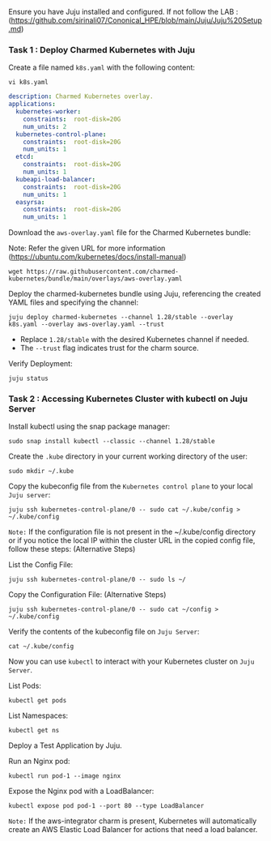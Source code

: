 Ensure you have Juju installed and configured. If not follow the LAB : (https://github.com/sirinali07/Cononical_HPE/blob/main/Juju/Juju%20Setup.md)

### Task 1 : Deploy Charmed Kubernetes with Juju
Create a file named `k8s.yaml` with the following content:
```
vi k8s.yaml
```
```yaml
description: Charmed Kubernetes overlay.
applications:
  kubernetes-worker:
    constraints:  root-disk=20G
    num_units: 2
  kubernetes-control-plane:
    constraints:  root-disk=20G
    num_units: 1
  etcd:
    constraints:  root-disk=20G
    num_units: 1
  kubeapi-load-balancer:
    constraints:  root-disk=20G
    num_units: 1
  easyrsa:
    constraints:  root-disk=20G
    num_units: 1
```

Download the `aws-overlay.yaml` file for the Charmed Kubernetes bundle:

Note: Refer the given URL for more information (https://ubuntu.com/kubernetes/docs/install-manual)

```
wget https://raw.githubusercontent.com/charmed-kubernetes/bundle/main/overlays/aws-overlay.yaml
```

Deploy the charmed-kubernetes bundle using Juju, referencing the created YAML files and specifying the channel:
```
juju deploy charmed-kubernetes --channel 1.28/stable --overlay k8s.yaml --overlay aws-overlay.yaml --trust
```
* Replace `1.28/stable` with the desired Kubernetes channel if needed.
* The `--trust` flag indicates trust for the charm source.

Verify Deployment:

```  
juju status
```

### Task 2 : Accessing Kubernetes Cluster with kubectl on Juju Server
Install kubectl using the snap package manager:
```
sudo snap install kubectl --classic --channel 1.28/stable
```
Create the `.kube` directory in your current working directory of the user:
```
sudo mkdir ~/.kube
```
Copy the kubeconfig file from the `Kubernetes control plane` to your local `Juju server`:
```
juju ssh kubernetes-control-plane/0 -- sudo cat ~/.kube/config > ~/.kube/config
```
`Note:` If the configuration file is not present in the ~/.kube/config directory or if you notice the local IP within the cluster URL in the copied config file, follow these steps:
(Alternative Steps)

List the Config File:
```
juju ssh kubernetes-control-plane/0 -- sudo ls ~/
```
Copy the Configuration File:
(Alternative Steps)
```
juju ssh kubernetes-control-plane/0 -- sudo cat ~/config > ~/.kube/config
```
Verify the contents of the kubeconfig file on `Juju Server`:
```
cat ~/.kube/config
```
Now you can use `kubectl` to interact with your Kubernetes cluster on `Juju Server`.

List Pods:
```
kubectl get pods
```
List Namespaces:
```
kubectl get ns
```

Deploy a Test Application by Juju.

Run an Nginx pod:
```
kubectl run pod-1 --image nginx
```
Expose the Nginx pod with a LoadBalancer:
```
kubectl expose pod pod-1 --port 80 --type LoadBalancer
```
`Note:` If the aws-integrator charm is present, Kubernetes will automatically create an AWS Elastic Load Balancer for actions that need a load balancer.








